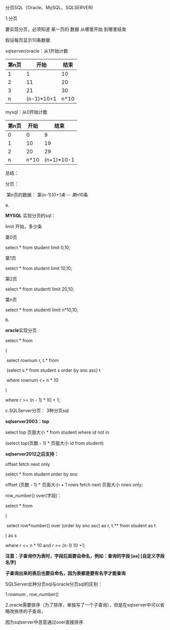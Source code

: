 分页SQL（Oracle、MySQL、SQLSERVER)

1.分页

要实现分页，必须知道	某一页的	数据	从哪里开始	到哪里结束



假设每页显示10条数据

sqlserver/oracle：从1开始计数



| 第n页 | 开始       | 结束 |
| ----- | ---------- | ---- |
| 1     | 1          | 10   |
| 2     | 11         | 20   |
| 3     | 21         | 30   |
| n     | (n-1)*10+1 | n*10 |



mysql：从0开始计数



| 第n页 | 开始 | 结束       |
| ----- | ---- | ---------- |
| 0     | 0    | 9          |
| 1     | 10   | 19         |
| 2     | 20   | 29         |
| n     | n*10 | (n+1)*10-1 |



总结：

分页：

​			第n页的数据：	第(n-1)*10+1条		--		第n*10条



a.

**MYSQL**	实现分页的sql：

limit		开始，多少条

第0页

select * from student limit 0,10;

第1页

select * from student limit 10,10;

第2页

select * from studentl limit 20,10;

第n页

select * from studentl limit n*10,10;



b.

**oracle**实现分页



select * from

(

​	select rownum r, t.* from

​	(select s.* from student s order by sno asc) t

​	where rownum <= n * 10

)

where r >= (n - 1) * 10 + 1;



c.SQLServer分页： 3种分页sql



**sqlserver2003：top**

select top 页面大小 * from student where id not in

(select top(页数 - 1) * 页面大小 id from student)



 **sqlserver2012之后支持：**

offset fetch next only

select * from student order by sno

offset (页数 - 1) * 页面大小 + 1 rows fetch next 页面大小 rows only;



row_number()  over(字段)：



select * from

(

​	select row*number() over (order by sno asc) as r, t.**  from student as t

)  as s

where r <= n * 10 and *r >= (n-1)* 10 +1;



**注意：子查询作为表时，字段后面要自命名，例如：查询的字段 [as] [自定义字段名字]**

**子查询出来的表后也要自命名，因为表都是要有名字才能查询**



SQLServer此种分页sql与oracle分页sql的区别：

1.rownum	, row_number()

2.oracle需要排序（为了排序，单独写了一个子查询），但是在sqlserver中可以省略改排序的子查询，

因为sqlserver中恶意通过over直接排序